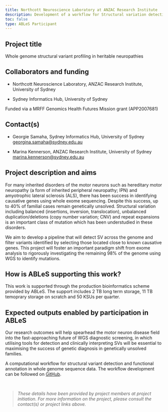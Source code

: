 ```yaml
---
title: Northcott Neuroscience Laboratory at ANZAC Research Institute
description: Development of a workflow for Structural variation detection and filtration.
toc: false
type: ABLeS Participant
---
```


## Project title

Whole genome structural variant profiling in heritable neuropathies

## Collaborators and funding

- Northcott Neuroscience Laboratory, ANZAC Research Institute, University of Sydney 

- Sydney Informatics Hub, University of Sydney 

Funded via a MRFF Genomics Health Futures Mission grant (APP2007681) 


## Contact(s)

- Georgie Samaha, Sydney Informatics Hub, University of Sydney <georgina.samaha@sydney.edu.au>

- Marina Kennerson, ANZAC Research Institute, University of Sydney <marina.kennerson@sydney.edu.au>



## Project description and aims

For many inherited disorders of the motor neurons such as hereditary motor neuropathy (a form of inherited peripheral neuropathy; IPN) and amyotrophic lateral sclerosis (ALS), there has been success in identifying causative genes using whole exome sequencing. 
Despite this success, up to 40% of familial cases remain genetically unsolved. Structural variation including balanced (insertions, inversion, translocation), unbalanced duplication/deletions (copy number variation; CNV) and repeat expansions is an important class of mutation which has been understudied in these disorders. 

We aim to develop a pipeline that will detect SV across the genome and filter variants identified by selecting those located close to known causative genes. This project will foster an important paradigm shift from exome analysis to rigorously investigating the remaining 98% of the genome using WGS to identify mutations. 

## How is ABLeS supporting this work?

This work is supported through the production bioinformatics scheme provided by ABLeS. The support includes 2 TB long term storage, 11 TB temoprary storage on scratch and 50 KSUs per quarter.

## Expected outputs enabled by participation in ABLeS
Our research outcomes will help spearhead the motor neuron disease field into the fast-approaching future of WGS diagnostic screening, in which utilising tools for detection and clinically interpreting SVs will be essential to maximising the success of genetic diagnosis in genetically unsolved families.

A computational workflow for structural variant detection and functional annotation in whole genome sequence data. The workflow development can be followed on [GitHub](https://github.com/Sydney-Informatics-Hub/Germline-StructuralV-nf). 

<br/>

> *These details have been provided by project members at project initiation. For more information on the project, please consult the contact(s) or project links above.*
